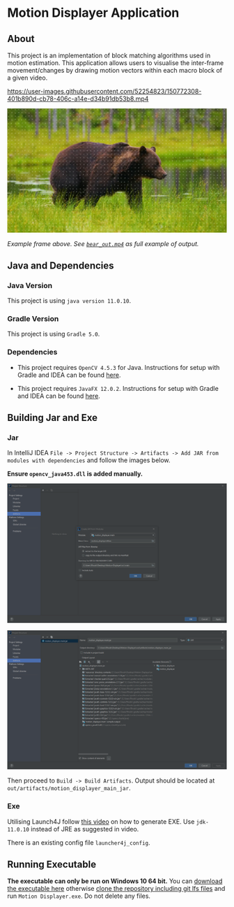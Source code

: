 # Motion Displayer Application

## About

This project is an implementation of block matching algorithms used in motion estimation. This application allows users to visualise the inter-frame movement/changes by drawing motion vectors within each macro block of a given video.

https://user-images.githubusercontent.com/52254823/150772308-401b890d-cb78-406c-a14e-d34b91db53b8.mp4

![bear_out.jpg](documentation_sources/bear_out.jpg)

_Example frame above. See [`bear_out.mp4`](documentation_sources/bear_out.mp4) as full example of output._

## Java and Dependencies

### Java Version

This project is using `java version 11.0.10`.

### Gradle Version

This project is using `Gradle 5.0`.

### Dependencies

- This project requires `OpenCV 4.5.3` for Java. Instructions for setup with Gradle and IDEA can be found [here](https://www.pisciottablog.com/2021/03/02/use-opencv-in-a-gradle-project-using-intellij-idea-community-edition-for-java-in-windows-10/).

- This project requires `JavaFX 12.0.2`. Instructions for setup with Gradle and IDEA can be found [here](https://openjfx.io/openjfx-docs/#gradle).

## Building Jar and Exe

### Jar

In IntelliJ IDEA `File -> Project Structure -> Artifacts -> Add JAR from modules with dependencies` and follow the images below.

**Ensure `opencv_java453.dll` is added manually.**

![Jar Instructions 1](documentation_sources/jar_instructions_1.png)

![Jar Instructions 2](documentation_sources/jar_instructions_2.png)

Then proceed to `Build -> Build Artifacts`. Output should be located at `out/artifacts/motion_displayer_main_jar`.

### Exe

Utilising Launch4J follow [this video](https://www.youtube.com/watch?v=h68WlAn_Vfg) on how to generate EXE. Use `jdk-11.0.10` instead of JRE as suggested in video.

There is an existing config file `launcher4j_config`.

## Running Executable

**The executable can only be run on Windows 10 64 bit.** You can [download the executable here](https://cdn.rhodrimorgan.com/Motion_Displayer.zip) otherwise [clone the repository including git lfs files](JRE_DOWNLOAD.md) and run `Motion Displayer.exe`. Do not delete any files.
